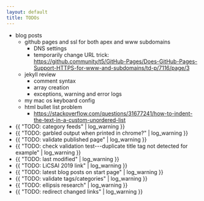 ```yaml
---
layout: default
title: TODOs
---
```

- blog posts
  - github pages and ssl for both apex and www subdomains
    - DNS settings
    - temporarily change URL trick:
      https://github.community/t5/GitHub-Pages/Does-GitHub-Pages-Support-HTTPS-for-www-and-subdomains/td-p/7116/page/3
  - jekyll review
    - comment syntax
    - array creation
    - exceptions, warning and error logs
  - my mac os keyboard config
  - html bullet list problem
    - https://stackoverflow.com/questions/31677241/how-to-indent-the-text-in-a-custom-unordered-list
- {{ "TODO: category feeds" | log_warning }}
- {{ "TODO: garbled output when printed in chrome?" | log_warning }}
- {{ "TODO: validate published page" | log_warning }}
- {{ "TODO: check validation test---duplicate title tag not detected for example" | log_warning }}
- {{ "TODO: last modified" | log_warning }}
- {{ "TODO: LiCSAI 2019 link" | log_warning }}
- {{ "TODO: latest blog posts on start page" | log_warning }}
- {{ "TODO: validate tags/categories" | log_warning }}
- {{ "TODO: ellipsis research" | log_warning }}
- {{ "TODO: redirect changed links" | log_warning }}
